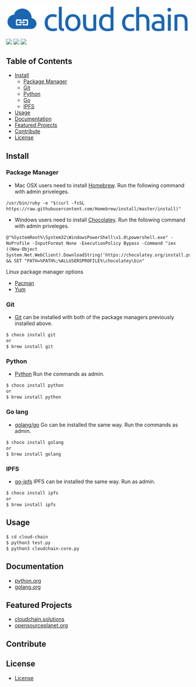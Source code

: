 ![logo](docs/media/logo.png)

[![](https://img.shields.io/badge/MANAGED%20BY-Cloud%20Chain%20Solutions-blue.svg?style=flat-square)](http://cloudchain.solutions)
[![](https://img.shields.io/badge/_VERSION_-%200%2E1%2E32-blue.svg?style=flat-square)]()
[![](https://img.shields.io/badge/_LICENSE_-%20MIT-blue.svg?style=flat-square)](https://github.com/pdinkins/cloud-chain/blob/master/LICENSE)
## Table of Contents
- [Install](#install)
    - [Package Manager](#package-manager)
    - [Git](#git)
    - [Python](#python)
    - [Go](#go-lang)
    - [IPFS](#ipfs)
- [Usage](#usage)
- [Documentation](#documentation)
- [Featured Projects](#featured-projects)
- [Contribute](#contribute)
- [License](#license)

## Install

### Package Manager
- Mac OSX users need to install [Homebrew](https://brew.sh/). Run the following command with admin priveleges.
```
/usr/bin/ruby -e "$(curl -fsSL https://raw.githubusercontent.com/Homebrew/install/master/install)"
```

- Windows users need to install [Chocolatey](https://chocolatey.org/). Run the following command with admin priveleges. 
```
@"%SystemRoot%\System32\WindowsPowerShell\v1.0\powershell.exe" -NoProfile -InputFormat None -ExecutionPolicy Bypass -Command "iex ((New-Object System.Net.WebClient).DownloadString('https://chocolatey.org/install.ps1'))" && SET "PATH=%PATH%;%ALLUSERSPROFILE%\chocolatey\bin"
```

Linux package manager options
- [Pacman](https://www.archlinux.org/pacman/)
- [Yum](http://yum.baseurl.org/)

### Git
- [Git](https://git-scm.com/) can be installed with both of the package managers previously installed above.
```console
$ choco install git
or
$ brew install git
```

### Python
- [Python](https://github.com/python/cpython) Run the commands as admin.
```console
$ choco install python
or
$ brew install python
```

### Go lang
- [golang/go](https://github.com/golang/go)
Go can be installed the same way. Run the commands as admin.
```console
$ choco install golang
or 
$ brew install golang
```

### IPFS
- [go-ipfs](https://docs.ipfs.io/introduction/install/)
IPFS can be installed the same way. Run as admin.
```console
$ choco install ipfs
or
$ brew install ipfs
```

## Usage
```console
$ cd cloud-chain
$ python3 test.py
$ python3 cloudchain-core.py
```
## Documentation
- [python.org](https://www.python.org/)
- [golang.org](https://golang.org/)

## Featured Projects
- [cloudchain.solutions](http://cloudchain.solutions/)
- [opensourceplanet.org](http://opensourceplanet.org/)

## Contribute

## License
- [License](https://github.com/pdinkins/cloud-chain/blob/master/LICENSE)
